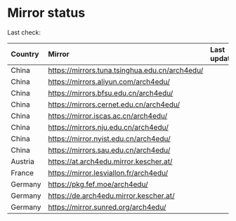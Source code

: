 <script src="./time.js"></script>
# Mirror status
Last check: <script type="text/javascript">localize(1732595275.095382);</script>

|Country|Mirror|Last update|
|:------|:-----|:----------|
|China|https://mirrors.tuna.tsinghua.edu.cn/arch4edu/|<script type="text/javascript">localize(1732560123);</script>|
|China|https://mirrors.aliyun.com/arch4edu/|<script type="text/javascript">localize(1732560123);</script>|
|China|https://mirrors.bfsu.edu.cn/arch4edu/|<script type="text/javascript">localize(1732560123);</script>|
|China|https://mirrors.cernet.edu.cn/arch4edu/|<script type="text/javascript">localize(1732560123);</script>|
|China|https://mirror.iscas.ac.cn/arch4edu/|<script type="text/javascript">localize(1732560123);</script>|
|China|https://mirrors.nju.edu.cn/arch4edu/|<script type="text/javascript">localize(1732517072);</script>|
|China|https://mirror.nyist.edu.cn/arch4edu/|<script type="text/javascript">localize(1732560123);</script>|
|China|https://mirrors.sau.edu.cn/arch4edu/|<script type="text/javascript">localize(1729319991);</script>|
|Austria|https://at.arch4edu.mirror.kescher.at/|<script type="text/javascript">localize(1732560123);</script>|
|France|https://mirror.lesviallon.fr/arch4edu/|<script type="text/javascript">localize(1732560123);</script>|
|Germany|https://pkg.fef.moe/arch4edu/|<script type="text/javascript">localize(1732560123);</script>|
|Germany|https://de.arch4edu.mirror.kescher.at/|<script type="text/javascript">localize(1732560123);</script>|
|Germany|https://mirror.sunred.org/arch4edu/|<script type="text/javascript">localize(1732560123);</script>|

<script src="./tablefilter/tablefilter.js"></script>
<script src="./table.js"></script>